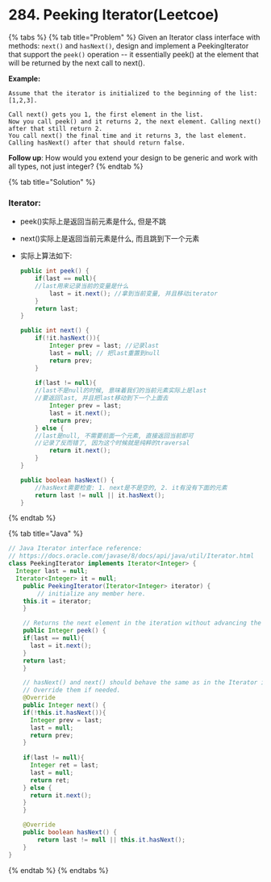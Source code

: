# 284. Peeking Iterator\(Leetcoe\)

{% tabs %}
{% tab title="Problem" %}
Given an Iterator class interface with methods: `next()` and `hasNext()`, design and implement a PeekingIterator that support the `peek()` operation -- it essentially peek\(\) at the element that will be returned by the next call to next\(\).

**Example:**

```text
Assume that the iterator is initialized to the beginning of the list: [1,2,3].

Call next() gets you 1, the first element in the list.
Now you call peek() and it returns 2, the next element. Calling next() after that still return 2. 
You call next() the final time and it returns 3, the last element. 
Calling hasNext() after that should return false.
```

**Follow up**: How would you extend your design to be generic and work with all types, not just integer?
{% endtab %}

{% tab title="Solution" %}
### Iterator:

* peek\(\)实际上是返回当前元素是什么, 但是不跳
* next\(\)实际上是返回当前元素是什么, 而且跳到下一个元素
* 实际上算法如下:

  ```java
  public int peek() {
      if(last == null){
      //last用来记录当前的变量是什么
          last = it.next(); //拿到当前变量, 并且移动iterator
      }
      return last;
  }

  public int next() {
      if(!it.hasNext()){
          Integer prev = last; //记录last
          last = null; // 把last重置到null
          return prev;
      }
    
      if(last != null){
      //last不是null的时候, 意味着我们的当前元素实际上是last
      //要返回last, 并且把last移动到下一个上面去
          Integer prev = last;
          last = it.next();
          return prev;
      } else {
      //last是null, 不需要前面一个元素, 直接返回当前即可
      //记录了反而错了, 因为这个时候就是纯粹的traversal
          return it.next();
      }
  }

  public boolean hasNext() {
      //hasNext需要检查: 1. next是不是空的, 2. it有没有下面的元素
      return last != null || it.hasNext();
  }
  ```
{% endtab %}

{% tab title="Java" %}
```java
// Java Iterator interface reference:
// https://docs.oracle.com/javase/8/docs/api/java/util/Iterator.html
class PeekingIterator implements Iterator<Integer> {
  Integer last = null;
  Iterator<Integer> it = null;
	public PeekingIterator(Iterator<Integer> iterator) {
	    // initialize any member here.
    this.it = iterator;
	}

    // Returns the next element in the iteration without advancing the iterator.
	public Integer peek() {
    if(last == null){
      last = it.next();
    }
    return last;
	}

	// hasNext() and next() should behave the same as in the Iterator interface.
	// Override them if needed.
	@Override
	public Integer next() {
    if(!this.it.hasNext()){
      Integer prev = last;
      last = null;
      return prev;
    }
    
    if(last != null){
      Integer ret = last;
      last = null;
      return ret;
    } else {
      return it.next();
    }
	}

	@Override
	public boolean hasNext() {
	    return last != null || this.it.hasNext();
	}
}
```
{% endtab %}
{% endtabs %}

